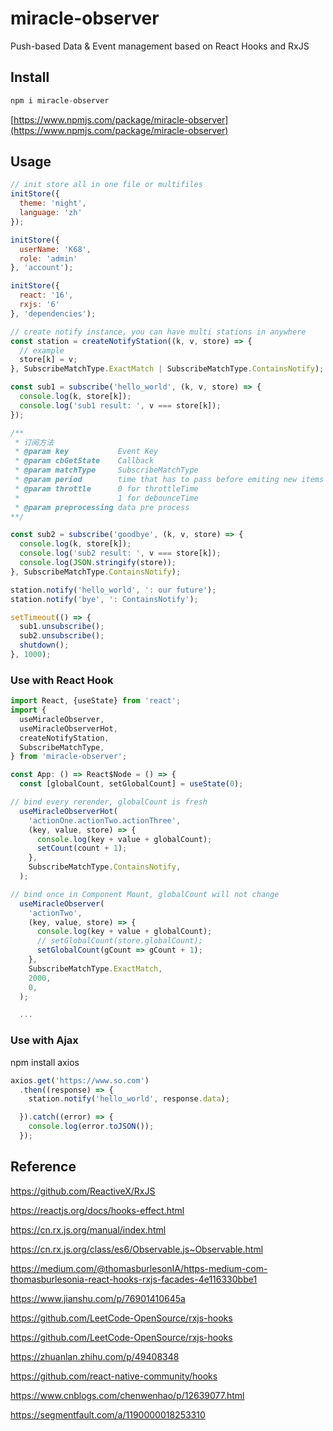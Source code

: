 # miracle-observer
Push-based Data &amp; Event management based on React Hooks and RxJS

## Install

```javascript
npm i miracle-observer
```
[https://www.npmjs.com/package/miracle-observer](https://www.npmjs.com/package/miracle-observer)

## Usage

```javascript
// init store all in one file or multifiles
initStore({
  theme: 'night',
  language: 'zh'
});

initStore({
  userName: 'K68',
  role: 'admin'
}, 'account');

initStore({
  react: '16',
  rxjs: '6'
}, 'dependencies');

// create notify instance, you can have multi stations in anywhere
const station = createNotifyStation((k, v, store) => {
  // example
  store[k] = v;
}, SubscribeMatchType.ExactMatch | SubscribeMatchType.ContainsNotify);

const sub1 = subscribe('hello_world', (k, v, store) => {
  console.log(k, store[k]);
  console.log('sub1 result: ', v === store[k]);
});

/**
 * 订阅方法
 * @param key           Event Key
 * @param cbGetState    Callback
 * @param matchType     SubscribeMatchType
 * @param period        time that has to pass before emiting new items (ms)
 * @param throttle      0 for throttleTime
 *                      1 for debounceTime
 * @param preprocessing data pre process
**/

const sub2 = subscribe('goodbye', (k, v, store) => {
  console.log(k, store[k]);
  console.log('sub2 result: ', v === store[k]);
  console.log(JSON.stringify(store));
}, SubscribeMatchType.ContainsNotify);

station.notify('hello_world', ': our future');
station.notify('bye', ': ContainsNotify');

setTimeout(() => {
  sub1.unsubscribe();
  sub2.unsubscribe();
  shutdown();
}, 1000);

```

### Use with React Hook

```javascript
import React, {useState} from 'react';
import {
  useMiracleObserver,
  useMiracleObserverHot,
  createNotifyStation,
  SubscribeMatchType,
} from 'miracle-observer';

const App: () => React$Node = () => {
  const [globalCount, setGlobalCount] = useState(0);

// bind every rerender, globalCount is fresh
  useMiracleObserverHot(
    'actionOne.actionTwo.actionThree',
    (key, value, store) => {
      console.log(key + value + globalCount);
      setCount(count + 1);
    },
    SubscribeMatchType.ContainsNotify,
  );

// bind once in Component Mount, globalCount will not change
  useMiracleObserver(
    'actionTwo',
    (key, value, store) => {
      console.log(key + value + globalCount);
      // setGlobalCount(store.globalCount);
      setGlobalCount(gCount => gCount + 1);
    },
    SubscribeMatchType.ExactMatch,
    2000,
    0,
  );

  ...
```

### Use with Ajax

npm install axios

```javascript
axios.get('https://www.so.com')
  .then((response) => {
    station.notify('hello_world', response.data);

  }).catch((error) => {
    console.log(error.toJSON());
  });
```

## Reference

https://github.com/ReactiveX/RxJS

https://reactjs.org/docs/hooks-effect.html

https://cn.rx.js.org/manual/index.html

https://cn.rx.js.org/class/es6/Observable.js~Observable.html

https://medium.com/@thomasburlesonIA/https-medium-com-thomasburlesonia-react-hooks-rxjs-facades-4e116330bbe1

https://www.jianshu.com/p/76901410645a

https://github.com/LeetCode-OpenSource/rxjs-hooks

https://github.com/LeetCode-OpenSource/rxjs-hooks

https://zhuanlan.zhihu.com/p/49408348

https://github.com/react-native-community/hooks

https://www.cnblogs.com/chenwenhao/p/12639077.html

https://segmentfault.com/a/1190000018253310
